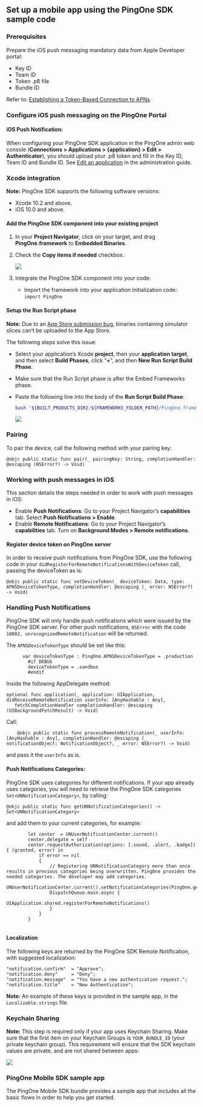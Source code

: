 ## Set up a mobile app using the PingOne SDK sample code

### Prerequisites

Prepare the iOS push messaging mandatory data from Apple Developer portal:

* Key ID
* Team ID
* Token .p8 file
* Bundle ID

Refer to: [Establishing a Token-Based Connection to APNs](https://developer.apple.com/documentation/usernotifications/setting_up_a_remote_notification_server/establishing_a_token-based_connection_to_apns).


### Configure iOS push messaging on the PingOne Portal

#### iOS Push Notification:

When configuring your PingOne SDK application in the PingOne admin web console (**Connections > Applications > {application} > Edit > Authenticator**), you should upload your .p8 token and fill in the Key ID, Team ID and Bundle ID. See [Edit an application](https://documentation.pingidentity.com/pingone/p14cAdminGuide/index.shtml#p1_t_editApplication.html) in the administration guide.



### Xcode integration

**Note:** PingOne SDK supports the following software versions:

* Xcode 10.2 and above.
* iOS 10.0 and above.


#### Add the PingOne SDK component into your existing project

1. In your **Project Navigator**, click on your target, and drag **PingOne.framework** to **Embedded Binaries**.
2. Check the **Copy items if needed** checkbox.

    ![](https://github.com/pingidentity/pingone-customers-mobile-mfa-sdk/tree/v1.0/iOS/img/p1_i_SDKintegrateIntoIDE.png)


3. Integrate the PingOne SDK component into your code:
	* Import the framework into your application initialization code:<br>`import PingOne`

#### Setup the Run Script phase

**Note:** Due to an [App Store submission bug](http://www.openradar.me/radar?id=6409498411401216), binaries containing simulator slices can’t be uploaded to the App Store. 

The following steps solve this issue:

* Select your application’s Xcode **project**, then your **application target**, and then select **Build Phases**, click “**+**”, and then **New Run Script Build Phase**.
* Make sure that the Run Script phase is after the Embed Frameworks phase.
* Paste the following line into the body of the **Run Script Build Phase**:

	```bash
	bash "${BUILT_PRODUCTS_DIR}/${FRAMEWORKS_FOLDER_PATH}/PingOne.framework/strip-frameworks.sh"
	```
	
	![](https://github.com/pingidentity/pingone-customers-mobile-mfa-sdk/tree/v1.0/iOS/img/p1_i_SDKbuildPhasesRunScript.png)


 
### Pairing

To pair the device, call the following method with your pairing key:

```
@objc public static func pair(_ pairingKey: String, completionHandler: @escaping (NSError?) -> Void)
```

### Working with push messages in iOS

This section details the steps needed in order to work with push messages in iOS:

* Enable **Push Notifications**: Go to your Project Navigator’s **capabilities** tab. Select **Push Notifications > Enable**.
* Enable **Remote Notifications**: Go to your Project Navigator’s **capabilities** tab. Turn on **Background Modes > Remote notifications**.


#### Register device token on PingOne server

In order to receive push notifications from PingOne SDK, use the following code in your `didRegisterForRemoteNotificationsWithDeviceToken` call, passing the deviceToken as is:

```
@objc public static func setDeviceToken(_ deviceToken: Data, type: APNSDeviceTokenType, completionHandler: @escaping (_ error: NSError?) -> Void)
```
 
### Handling Push Notifications

PingOne SDK will only handle push notifications which were issued by the PingOne SDK server. For other push notifications, `NSError` with the code `10002, unrecognizedRemoteNotification` will be returned.

The `APNSDeviceTokenType` should be set like this:

```
      var deviceTokenType : PingOne.APNSDeviceTokenType = .production
        #if DEBUG
        deviceTokenType = .sandbox
        #endif
```

Inside the following AppDelegate method:

```
optional func application(_ application: UIApplication, 
didReceiveRemoteNotification userInfo: [AnyHashable : Any], 
   fetchCompletionHandler completionHandler: @escaping (UIBackgroundFetchResult) -> Void)
```

Call:

```
    @objc public static func processRemoteNotification(_ userInfo: [AnyHashable : Any], completionHandler: @escaping (_ notificationObject: NotificationObject?, _ error: NSError?) -> Void)
```

and pass it the `userInfo` as is.

#### Push Notifications Categories:

PingOne SDK uses categories for different notifications. If your app already uses categories, you will need to retrieve the PingOne SDK categories `Set<UNNotificationCategory>`, by calling:    

```
@objc public static func getUNNotificationCategories() -> Set<UNNotificationCategory>
```

and add them to your current categories, for example:

```
        let center  = UNUserNotificationCenter.current()
        center.delegate = self
        center.requestAuthorization(options: [.sound, .alert, .badge]) { (granted, error) in
            if error == nil
            {
                // Registering UNNotificationCategory more than once results in previous categories being overwritten. PingOne provides the needed categories. The developer may add categories.
                UNUserNotificationCenter.current().setNotificationCategories(PingOne.getUNNotificationCategories())
                DispatchQueue.main.async {
                    UIApplication.shared.registerForRemoteNotifications()
                }
            }
        }
        
```


#### Localization

The following keys are returned by the PingOne SDK Remote Notification, with suggested localization:

```
"notification.confirm"  = "Approve";
"notification.deny"     = "Deny";
"notification.message"  = "You have a new authentication request.";
"notification.title"    = "New Authentication";
```

**Note:** An example of these keys is provided in the sample app, in the `Localizable.strings` file.
        
### Keychain Sharing

**Note:** This step is required only if your app uses Keychain Sharing.
Make sure that the first item on your Keychain Groups is `YOUR_BUNDLE_ID` (your private keychain group). This requirement will ensure that the SDK keychain values are private, and are not shared between apps​:


![](https://github.com/pingidentity/pingone-customers-mobile-mfa-sdk/tree/v1.0/iOS/img/p1_i_SDKkeychainSharing.png)


### PingOne Mobile SDK sample app

The PingOne Mobile SDK bundle provides a sample app that includes all the basic flows in order to help you get started.


